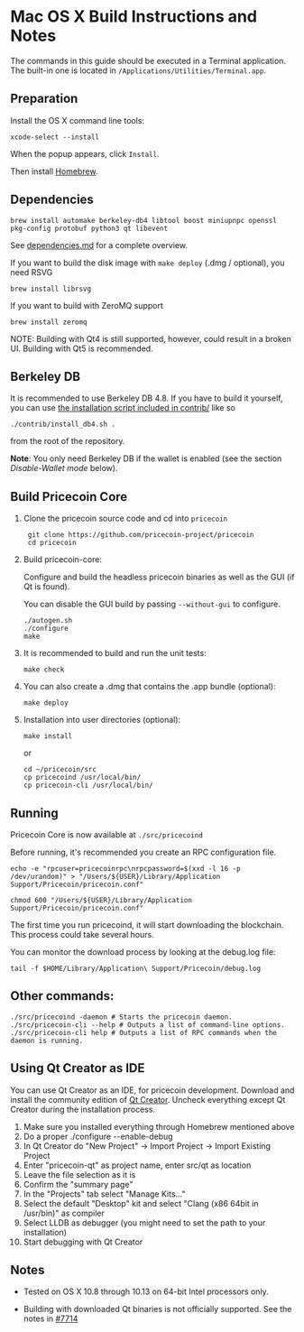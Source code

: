Mac OS X Build Instructions and Notes
====================================
The commands in this guide should be executed in a Terminal application.
The built-in one is located in `/Applications/Utilities/Terminal.app`.

Preparation
-----------
Install the OS X command line tools:

`xcode-select --install`

When the popup appears, click `Install`.

Then install [Homebrew](https://brew.sh).

Dependencies
----------------------

    brew install automake berkeley-db4 libtool boost miniupnpc openssl pkg-config protobuf python3 qt libevent

See [dependencies.md](dependencies.md) for a complete overview.

If you want to build the disk image with `make deploy` (.dmg / optional), you need RSVG

    brew install librsvg

If you want to build with ZeroMQ support
    
    brew install zeromq

NOTE: Building with Qt4 is still supported, however, could result in a broken UI. Building with Qt5 is recommended.

Berkeley DB
-----------
It is recommended to use Berkeley DB 4.8. If you have to build it yourself,
you can use [the installation script included in contrib/](/contrib/install_db4.sh)
like so

```shell
./contrib/install_db4.sh .
```

from the root of the repository.

**Note**: You only need Berkeley DB if the wallet is enabled (see the section *Disable-Wallet mode* below).

Build Pricecoin Core
------------------------

1. Clone the pricecoin source code and cd into `pricecoin`

        git clone https://github.com/pricecoin-project/pricecoin
        cd pricecoin

2.  Build pricecoin-core:

    Configure and build the headless pricecoin binaries as well as the GUI (if Qt is found).

    You can disable the GUI build by passing `--without-gui` to configure.

        ./autogen.sh
        ./configure
        make

3.  It is recommended to build and run the unit tests:

        make check

4.  You can also create a .dmg that contains the .app bundle (optional):

        make deploy

5.  Installation into user directories (optional):

        make install

    or

        cd ~/pricecoin/src
        cp pricecoind /usr/local/bin/
        cp pricecoin-cli /usr/local/bin/

Running
-------

Pricecoin Core is now available at `./src/pricecoind`

Before running, it's recommended you create an RPC configuration file.

    echo -e "rpcuser=pricecoinrpc\nrpcpassword=$(xxd -l 16 -p /dev/urandom)" > "/Users/${USER}/Library/Application Support/Pricecoin/pricecoin.conf"

    chmod 600 "/Users/${USER}/Library/Application Support/Pricecoin/pricecoin.conf"

The first time you run pricecoind, it will start downloading the blockchain. This process could take several hours.

You can monitor the download process by looking at the debug.log file:

    tail -f $HOME/Library/Application\ Support/Pricecoin/debug.log

Other commands:
-------

    ./src/pricecoind -daemon # Starts the pricecoin daemon.
    ./src/pricecoin-cli --help # Outputs a list of command-line options.
    ./src/pricecoin-cli help # Outputs a list of RPC commands when the daemon is running.

Using Qt Creator as IDE
------------------------
You can use Qt Creator as an IDE, for pricecoin development.
Download and install the community edition of [Qt Creator](https://www.qt.io/download/).
Uncheck everything except Qt Creator during the installation process.

1. Make sure you installed everything through Homebrew mentioned above
2. Do a proper ./configure --enable-debug
3. In Qt Creator do "New Project" -> Import Project -> Import Existing Project
4. Enter "pricecoin-qt" as project name, enter src/qt as location
5. Leave the file selection as it is
6. Confirm the "summary page"
7. In the "Projects" tab select "Manage Kits..."
8. Select the default "Desktop" kit and select "Clang (x86 64bit in /usr/bin)" as compiler
9. Select LLDB as debugger (you might need to set the path to your installation)
10. Start debugging with Qt Creator

Notes
-----

* Tested on OS X 10.8 through 10.13 on 64-bit Intel processors only.

* Building with downloaded Qt binaries is not officially supported. See the notes in [#7714](https://github.com/bitcoin/bitcoin/issues/7714)
